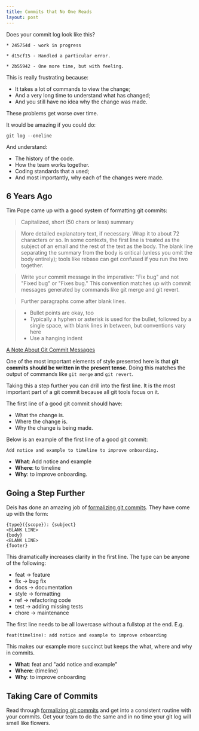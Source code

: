 ```yaml
---
title: Commits that No One Reads
layout: post
---
```


Does your commit log look like this?

```
* 245754d - work in progress

* d15cf15 - Handled a particular error.

* 2b55942 - One more time, but with feeling.
```

This is really frustrating because:

- It takes a lot of commands to view the change;
- And a very long time to understand what has changed;
- And you still have no idea why the change was made.

These problems get worse over time.

It would be amazing if you could do:

```
git log --oneline
```

And understand:

- The history of the code.
- How the team works together.
- Coding standards that a used;
- And most importantly, why each of the changes were made.

## 6 Years Ago

Tim Pope came up with a good system of formatting git commits:

> Capitalized, short (50 chars or less) summary

> More detailed explanatory text, if necessary.  Wrap it to about 72
> characters or so.  In some contexts, the first line is treated as the
> subject of an email and the rest of the text as the body.  The blank
> line separating the summary from the body is critical (unless you omit
> the body entirely); tools like rebase can get confused if you run the
> two together.

> Write your commit message in the imperative: "Fix bug" and not "Fixed bug"
> or "Fixes bug."  This convention matches up with commit messages generated
> by commands like git merge and git revert.

> Further paragraphs come after blank lines.

> - Bullet points are okay, too
> - Typically a hyphen or asterisk is used for the bullet, followed by a
>   single space, with blank lines in between, but conventions vary here
> - Use a hanging indent

[A Note About Git Commit Messages](http://tbaggery.com/2008/04/19/a-note-about-git-commit-messages.html)

One of the most important elements of style presented here is that __git commits should be written in the present tense__. Doing this matches the output of commands like `git merge` and `git revert`.

Taking this a step further you can drill into the first line. It is the most important part of a git commit because all git tools focus on it.

The first line of a good git commit should have:

- What the change is.
- Where the change is.
- Why the change is being made.

Below is an example of the first line of a good git commit:

```
Add notice and example to timeline to improve onboarding.
```

- __What__: Add notice and example
- __Where__: to timeline
- __Why__: to improve onboarding.

## Going a Step Further

Deis has done an amazing job of [formalizing git commits](http://docs.deis.io/en/latest/contributing/standards/#commit-style-guide). They have come up with the form:

```
{type}({scope}): {subject}
<BLANK LINE>
{body}
<BLANK LINE>
{footer}
```

This dramatically increases clarity in the first line. The type can be anyone of the following:

- feat -> feature
- fix -> bug fix
- docs -> documentation
- style -> formatting
- ref -> refactoring code
- test -> adding missing tests
- chore -> maintenance

The first line needs to be all lowercase without a fullstop at the end. E.g.

```
feat(timeline): add notice and example to improve onboarding
```

This makes our example more succinct but keeps the what, where and why in commits.

- __What__: feat and "add notice and example"
- __Where__: (timeline)
- __Why__: to improve onboarding

## Taking Care of Commits

Read through [formalizing git commits](http://docs.deis.io/en/latest/contributing/standards/#commit-style-guide) and get into a consistent routine with your commits. Get your team to do the same and in no time your git log will smell like flowers.
